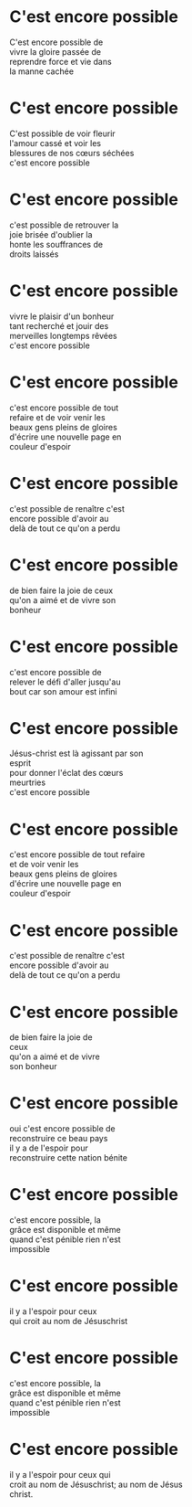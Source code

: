 # C'est encore possible  

C'est encore possible de  
vivre la gloire passée de  
reprendre force et vie dans  
la manne cachée  

# C'est encore possible  

C'est possible de voir fleurir  
l'amour cassé et voir les  
blessures de nos cœurs séchées  
c'est encore possible  

# C'est encore possible  

c'est possible de retrouver la  
joie brisée d'oublier la  
honte les souffrances de  
droits laissés  

# C'est encore possible  

vivre le plaisir d'un bonheur  
tant recherché et jouir des  
merveilles longtemps rêvées  
c'est encore possible  

# C'est encore possible  

c'est encore possible de tout  
refaire et de voir venir les  
beaux gens pleins de gloires  
d'écrire une nouvelle page en  
couleur d'espoir  

# C'est encore possible  

c'est possible de renaître c'est  
encore possible d'avoir au  
delà de tout ce qu'on a perdu  

# C'est encore possible  

de bien faire la joie de ceux  
qu'on a aimé et de vivre son  
bonheur  

# C'est encore possible  

c'est encore possible de  
relever le défi d'aller jusqu'au  
bout car son amour est infini  

# C'est encore possible  

Jésus-christ est là agissant par son  
esprit  
pour donner l'éclat des cœurs  
meurtries  
c'est encore possible  

# C'est encore possible  

c'est encore possible de tout refaire  
et de voir venir les  
beaux gens pleins de gloires  
d'écrire une nouvelle page en  
couleur d'espoir  

# C'est encore possible  

c'est possible de renaître c'est  
encore possible d'avoir au  
delà de tout ce qu'on a perdu  

# C'est encore possible  

de bien faire la joie de  
ceux  
qu'on a aimé et de vivre  
son bonheur  

# C'est encore possible  

oui c'est encore possible de  
reconstruire ce beau pays  
il y a de l'espoir pour  
reconstruire cette nation bénite  

# C'est encore possible  

c'est encore possible, la  
grâce est disponible et même  
quand c'est pénible rien n'est  
impossible  

# C'est encore possible  

il y a l'espoir pour ceux  
qui croit au nom de Jésuschrist  

# C'est encore possible  

c'est encore possible, la  
grâce est disponible et même  
quand c'est pénible rien n'est  
impossible  

# C'est encore possible  

il y a l'espoir pour ceux qui  
croit au nom de Jésuschrist; au nom de Jésus  
christ.  

#   
